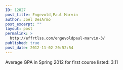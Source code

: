```yaml
---
ID: 12827
post_title: Engevold,Paul Marvin
author: Joel DesArmo
post_excerpt: ""
layout: post
permalink: >
  http://effrtlss.com/engevoldpaul-marvin-3/
published: true
post_date: 2012-11-02 20:52:54
---
```

<p>Average GPA in Spring 2012 for first course listed: 3.11</p>